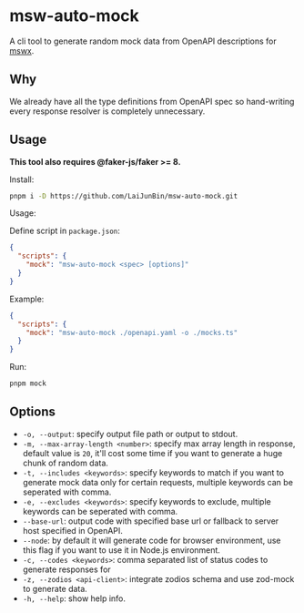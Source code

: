 # msw-auto-mock

A cli tool to generate random mock data from OpenAPI descriptions for [mswx](https://github.com/LaiJunBin/mswx).

## Why

We already have all the type definitions from OpenAPI spec so hand-writing every response resolver is completely unnecessary.

## Usage

**This tool also requires @faker-js/faker >= 8.**

Install:

```sh
pnpm i -D https://github.com/LaiJunBin/msw-auto-mock.git
```

Usage:

Define script in `package.json`:

```json
{
  "scripts": {
    "mock": "msw-auto-mock <spec> [options]"
  }
}
```

Example:
```json
{
  "scripts": {
    "mock": "msw-auto-mock ./openapi.yaml -o ./mocks.ts"
  }
}
```

Run:
```sh
pnpm mock
```

## Options

- `-o, --output`: specify output file path or output to stdout.
- `-m, --max-array-length <number>`: specify max array length in response, default value is `20`, it'll cost some time if you want to generate a huge chunk of random data.
- `-t, --includes <keywords>`: specify keywords to match if you want to generate mock data only for certain requests, multiple keywords can be seperated with comma.
- `-e, --excludes <keywords>`: specify keywords to exclude, multiple keywords can be seperated with comma.
- `--base-url`: output code with specified base url or fallback to server host specified in OpenAPI.
- `--node`: by default it will generate code for browser environment, use this flag if you want to use it in Node.js environment.
- `-c, --codes <keywords>`: comma separated list of status codes to generate responses for
- `-z, --zodios <api-client>`: integrate zodios schema and use zod-mock to generate data.
- `-h, --help`: show help info.
